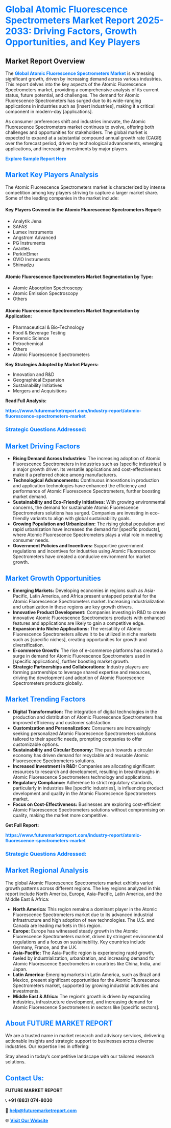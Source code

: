 <h1 style="color: #007BFF;">Global Atomic Fluorescence Spectrometers Market Report 2025-2033: Driving Factors, Growth Opportunities, and Key Players</h1>

<section id="overview">
<h2>Market Report Overview</h2>
<p>The <a href="https://www.futuremarketreport.com/industry-report/atomic-fluorescence-spectrometers-market" style="color: #007BFF; text-decoration: none;"><strong>Global Atomic Fluorescence Spectrometers Market</strong></a> is witnessing significant growth, driven by increasing demand across various industries. This report delves into the key aspects of the Atomic Fluorescence Spectrometers market, providing a comprehensive analysis of its current status, future potential, and challenges. The demand for Atomic Fluorescence Spectrometers has surged due to its wide-ranging applications in industries such as [insert industries], making it a critical component in modern-day [applications].</p>
<p>As consumer preferences shift and industries innovate, the Atomic Fluorescence Spectrometers market continues to evolve, offering both challenges and opportunities for stakeholders. The global market is expected to expand at a substantial compound annual growth rate (CAGR) over the forecast period, driven by technological advancements, emerging applications, and increasing investments by major players.</p>
</section>

<section id="overview">
<p><a href="https://www.futuremarketreport.com/request-sample/reportId=107128" style="color: #007BFF; text-decoration: none;"><strong>Explore Sample Report Here</strong></a></p>
</section>

<section id="key-players">
<h2 style="color: #007BFF;">Market Key Players Analysis</h2>
<p>The Atomic Fluorescence Spectrometers market is characterized by intense competition among key players striving to capture a larger market share. Some of the leading companies in the market include:</p>
<h4>Key Players Covered in the Atomic Fluorescence Spectrometers Report:</h4>
<ul><li>Analytik Jena</li><li>SAFAS</li><li>Lumex Instruments</li><li>Angstrom Advanced</li><li>PG Instruments</li><li>Avantes</li><li>PerkinElmer</li><li>OVIO Instruments</li><li>Shimadzu</li></ul>
<h4>Atomic Fluorescence Spectrometers Market Segmentation by Type:</h4>
<ul><li>Atomic Absorption Spectroscopy</li><li>Atomic Emission Spectroscopy</li><li>Others</li></ul>

<h4>Atomic Fluorescence Spectrometers Market Segmentation by Application:</h4>
<ul><li>Pharmaceutical &amp; Bio-Technology</li><li>Food &amp; Beverage Testing</li><li>Forensic Science</li><li>Petrochemical</li><li>Others</li><li>Atomic Fluorescence Spectrometers</li></ul>
<p><strong>Key Strategies Adopted by Market Players:</strong></p>
<ul>
<li>Innovation and R&D</li>
<li>Geographical Expansion</li>
<li>Sustainability Initiatives</li>
<li>Mergers and Acquisitions</li>
</ul>
</section>

<section>
<p><strong>Read Full Analysis: </strong></p><a href="https://www.futuremarketreport.com/industry-report/atomic-fluorescence-spectrometers-market" style="color: #007BFF; text-decoration: none;"><strong>https://www.futuremarketreport.com/industry-report/atomic-fluorescence-spectrometers-market</strong></a>
<h3 style="color: #007BFF;">Strategic Questions Addressed:</h3>
</section>

<section id="driving-factors">
<h2 style="color: #007BFF;">Market Driving Factors</h2>
<ul>
<li><strong>Rising Demand Across Industries:</strong> The increasing adoption of Atomic Fluorescence Spectrometers in industries such as [specific industries] is a major growth driver. Its versatile applications and cost-effectiveness make it a preferred choice among manufacturers.</li>
<li><strong>Technological Advancements:</strong> Continuous innovations in production and application technologies have enhanced the efficiency and performance of Atomic Fluorescence Spectrometers, further boosting market demand.</li>
<li><strong>Sustainability and Eco-Friendly Initiatives:</strong> With growing environmental concerns, the demand for sustainable Atomic Fluorescence Spectrometers solutions has surged. Companies are investing in eco-friendly variants to align with global sustainability goals.</li>
<li><strong>Growing Population and Urbanization:</strong> The rising global population and rapid urbanization have increased the demand for [specific products], where Atomic Fluorescence Spectrometers plays a vital role in meeting consumer needs.</li>
<li><strong>Government Policies and Incentives:</strong> Supportive government regulations and incentives for industries using Atomic Fluorescence Spectrometers have created a conducive environment for market growth.</li>
</ul>
</section>

<section id="growth-opportunities">
<h2 style="color: #007BFF;">Market Growth Opportunities</h2>
<ul>
<li><strong>Emerging Markets:</strong> Developing economies in regions such as Asia-Pacific, Latin America, and Africa present untapped potential for the Atomic Fluorescence Spectrometers market. Increasing industrialization and urbanization in these regions are key growth drivers.</li>
<li><strong>Innovative Product Development:</strong> Companies investing in R&D to create innovative Atomic Fluorescence Spectrometers products with enhanced features and applications are likely to gain a competitive edge.</li>
<li><strong>Expansion into Niche Applications:</strong> The versatility of Atomic Fluorescence Spectrometers allows it to be utilized in niche markets such as [specific niches], creating opportunities for growth and diversification.</li>
<li><strong>E-commerce Growth:</strong> The rise of e-commerce platforms has created a surge in demand for Atomic Fluorescence Spectrometers used in [specific applications], further boosting market growth.</li>
<li><strong>Strategic Partnerships and Collaborations:</strong> Industry players are forming partnerships to leverage shared expertise and resources, driving the development and adoption of Atomic Fluorescence Spectrometers products globally.</li>
</ul>
</section>

<section id="trending-factors">
<h2 style="color: #007BFF;">Market Trending Factors</h2>
<ul>
<li><strong>Digital Transformation:</strong> The integration of digital technologies in the production and distribution of Atomic Fluorescence Spectrometers has improved efficiency and customer satisfaction.</li>
<li><strong>Customization and Personalization:</strong> Consumers are increasingly seeking personalized Atomic Fluorescence Spectrometers solutions tailored to their specific needs, prompting companies to offer customizable options.</li>
<li><strong>Sustainability and Circular Economy:</strong> The push towards a circular economy has driven demand for recyclable and reusable Atomic Fluorescence Spectrometers solutions.</li>
<li><strong>Increased Investment in R&D:</strong> Companies are allocating significant resources to research and development, resulting in breakthroughs in Atomic Fluorescence Spectrometers technology and applications.</li>
<li><strong>Regulatory Compliance:</strong> Adherence to strict regulatory standards, particularly in industries like [specific industries], is influencing product development and quality in the Atomic Fluorescence Spectrometers market.</li>
<li><strong>Focus on Cost-Effectiveness:</strong> Businesses are exploring cost-efficient Atomic Fluorescence Spectrometers solutions without compromising on quality, making the market more competitive.</li>
</ul>
</section>

<section>
<p><strong>Get Full Report: </strong></p><a href="https://www.futuremarketreport.com/industry-report/atomic-fluorescence-spectrometers-market" style="color: #007BFF; text-decoration: none;"><strong>https://www.futuremarketreport.com/industry-report/atomic-fluorescence-spectrometers-market</strong></a>
<h3 style="color: #007BFF;">Strategic Questions Addressed:</h3>
</section>


<section id="regional-analysis">
<h2 style="color: #007BFF;">Market Regional Analysis</h2>
<p>The global Atomic Fluorescence Spectrometers market exhibits varied growth patterns across different regions. The key regions analyzed in this report include North America, Europe, Asia-Pacific, Latin America, and the Middle East & Africa:</p>
<ul>
<li><strong>North America:</strong> This region remains a dominant player in the Atomic Fluorescence Spectrometers market due to its advanced industrial infrastructure and high adoption of new technologies. The U.S. and Canada are leading markets in this region.</li>
<li><strong>Europe:</strong> Europe has witnessed steady growth in the Atomic Fluorescence Spectrometers market, driven by stringent environmental regulations and a focus on sustainability. Key countries include Germany, France, and the U.K.</li>
<li><strong>Asia-Pacific:</strong> The Asia-Pacific region is experiencing rapid growth, fueled by industrialization, urbanization, and increasing demand for Atomic Fluorescence Spectrometers in countries like China, India, and Japan.</li>
<li><strong>Latin America:</strong> Emerging markets in Latin America, such as Brazil and Mexico, present significant opportunities for the Atomic Fluorescence Spectrometers market, supported by growing industrial activities and investments.</li>
<li><strong>Middle East & Africa:</strong> The region’s growth is driven by expanding industries, infrastructure development, and increasing demand for Atomic Fluorescence Spectrometers in sectors like [specific sectors].</li>
</ul>
</section>

<footer>
<h2 style="color: #007BFF;">About FUTURE MARKET REPORT</h2>
<p>We are a trusted name in market research and advisory services, delivering actionable insights and strategic support to businesses across diverse industries. Our expertise lies in offering:</p>

<p>Stay ahead in today’s competitive landscape with our tailored research solutions.</p>

<h2 style="color: #007BFF;">Contact Us:</h2>
<p><strong>FUTURE MARKET REPORT</strong></p>
<p>📞 <strong>+91 (883) 074-8030</strong></p>
<p>📧 <strong><a href="mailto:help@futuremarketreport.com" style="color: #007BFF;">help@futuremarketreport.com</a></strong></p>
<p>🌐 <strong><a href="https://www.futuremarketreport.com/" style="color: #007BFF;">Visit Our Website</a></strong></p>
</footer>